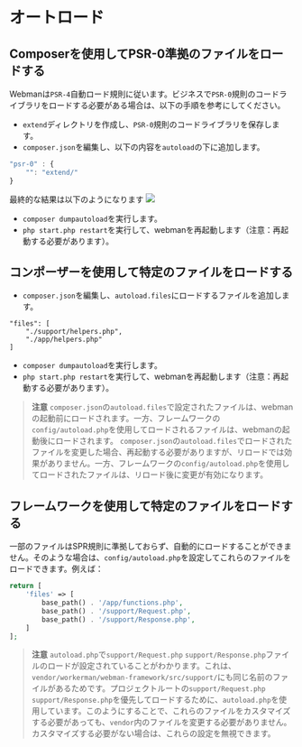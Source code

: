 # オートロード

## Composerを使用してPSR-0準拠のファイルをロードする
Webmanは`PSR-4`自動ロード規則に従います。ビジネスで`PSR-0`規則のコードライブラリをロードする必要がある場合は、以下の手順を参考にしてください。

- `extend`ディレクトリを作成し、`PSR-0`規則のコードライブラリを保存します。
- `composer.json`を編集し、以下の内容を`autoload`の下に追加します。

```js
"psr-0" : {
    "": "extend/"
}
```
最終的な結果は以下のようになります
![](../../assets/img/psr0.png)

- `composer dumpautoload`を実行します。
- `php start.php restart`を実行して、webmanを再起動します（注意：再起動する必要があります）。

## コンポーザーを使用して特定のファイルをロードする

- `composer.json`を編集し、`autoload.files`にロードするファイルを追加します。
```
"files": [
    "./support/helpers.php",
    "./app/helpers.php"
]
```

- `composer dumpautoload`を実行します。
- `php start.php restart`を実行して、webmanを再起動します（注意：再起動する必要があります）。

> **注意**
> `composer.json`の`autoload.files`で設定されたファイルは、webmanの起動前にロードされます。一方、フレームワークの`config/autoload.php`を使用してロードされるファイルは、webmanの起動後にロードされます。
> `composer.json`の`autoload.files`でロードされたファイルを変更した場合、再起動する必要がありますが、リロードでは効果がありません。一方、フレームワークの`config/autoload.php`を使用してロードされたファイルは、リロード後に変更が有効になります。

## フレームワークを使用して特定のファイルをロードする
一部のファイルはSPR規則に準拠しておらず、自動的にロードすることができません。そのような場合は、`config/autoload.php`を設定してこれらのファイルをロードできます。例えば：

```php
return [
    'files' => [
        base_path() . '/app/functions.php',
        base_path() . '/support/Request.php',
        base_path() . '/support/Response.php',
    ]
];
```
 > **注意**
 > `autoload.php`で`support/Request.php` `support/Response.php`ファイルのロードが設定されていることがわかります。これは、`vendor/workerman/webman-framework/src/support/`にも同じ名前のファイルがあるためです。プロジェクトルートの`support/Request.php` `support/Response.php`を優先してロードするために、`autoload.php`を使用しています。このようにすることで、これらのファイルをカスタマイズする必要があっても、`vendor`内のファイルを変更する必要がありません。カスタマイズする必要がない場合は、これらの設定を無視できます。
